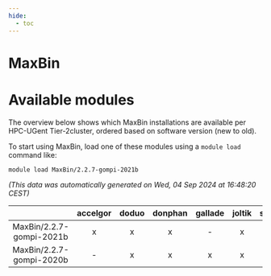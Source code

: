 ```yaml
---
hide:
  - toc
---
```


MaxBin
======

# Available modules


The overview below shows which MaxBin installations are available per HPC-UGent Tier-2cluster, ordered based on software version (new to old).

To start using MaxBin, load one of these modules using a `module load` command like:

```shell
module load MaxBin/2.2.7-gompi-2021b
```

*(This data was automatically generated on Wed, 04 Sep 2024 at 16:48:20 CEST)*  

| |accelgor|doduo|donphan|gallade|joltik|shinx|skitty|
| :---: | :---: | :---: | :---: | :---: | :---: | :---: | :---: |
|MaxBin/2.2.7-gompi-2021b|x|x|x|-|x|-|x|
|MaxBin/2.2.7-gompi-2020b|-|x|x|x|x|-|x|
